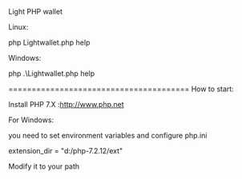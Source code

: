 Light PHP wallet

Linux:

php Lightwallet.php help

Windows:

php .\Lightwallet.php help

=======================================
How to start:

Install PHP 7.X  :http://www.php.net

For Windows:

you need to set environment variables and configure php.ini

extension_dir = "d:/php-7.2.12/ext"

Modify it to your path

